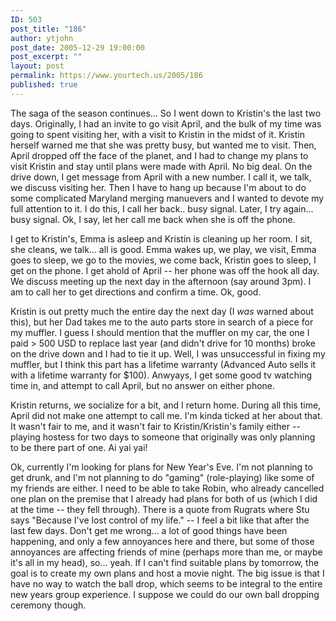 ```yaml
---
ID: 503
post_title: "186"
author: ytjohn
post_date: 2005-12-29 19:00:00
post_excerpt: ""
layout: post
permalink: https://www.yourtech.us/2005/186
published: true
---
```

The saga of the season continues... So I went down to Kristin's the
last two days.  Originally, I had an invite to go visit April, and the
bulk of my time was going to spent visiting her, with a visit to Kristin
in the midst of it.  Kristin herself warned me that she was pretty busy,
but wanted me to visit.   Then, April dropped off the face of the
planet, and I had to change my plans to visit Kristin and stay until
plans were made with April.  No big deal.  On the drive down, I get
message from April with a new number.  I call it, we talk, we discuss
visiting her.  Then I have to hang up because I'm about to do some
complicated Maryland merging manuevers and I wanted to devote my full
attention to it.  I do this, I call her back.. busy signal.  Later, I
try again... busy signal.  Ok, I say, let her call me back when she is
off the phone.

I get to Kristin's, Emma is asleep and Kristin is cleaning up her
room.  I sit, she cleans, we talk... all is good.  Emma wakes up, we
play, we visit, Emma goes to sleep, we go to the movies, we come back,
Kristin goes to sleep, I get on the phone.  I get ahold of April -- her
phone was off the hook all day.  We discuss meeting up the next day in
the afternoon (say around 3pm).  I am to call her to get directions and
confirm a time.  Ok, good.

Kristin is out pretty much the entire day the next day (I <em>was</em>
warned about this), but her Dad takes me to the auto parts store in
search of a piece for my muffler.  I guess I should mention that the
muffler on my car, the one I paid &gt; 500 USD to replace last year (and
didn't drive for 10 months) broke on the drive down and I had to tie it
up.  Well, I was unsuccessful in fixing my muffler, but I think this
part has a lifetime warranty (Advanced Auto sells it with a lifetime
warranty for $100).  Anwyays, I get some good tv watching time in, and
attempt to call April, but no answer on either phone.

Kristin returns, we socialize for a bit, and I return home.  During
all this time, April did not make one attempt to call me.  I'm kinda
ticked at her about that.  It wasn't fair to me, and it wasn't fair to
Kristin/Kristin's family either -- playing hostess for two days to
someone that originally was only planning to be there part of one.  Ai
yai yai!

Ok, currently I'm looking for plans for New Year's Eve.  I'm not
planning to get drunk, and I'm not planning to do "gaming"
(role-playing) like some of my friends are either.  I need to be able to
take Robin, who already cancelled one plan on the premise that I already
had plans for both of us (which I did at the time -- they fell through).
There is a quote from Rugrats where Stu says "Because I've lost control
of my life." -- I feel a bit like that after the last few days.  Don't
get me wrong... a lot of good things have been happening, and only a few
annoyances here and there, but some of those annoyances are affecting
friends of mine (perhaps more than me, or maybe it's all in my head),
so... yeah.  If I can't find suitable plans by tomorrow, the goal is to
create my own plans and host a movie night.  The big issue is that I
have no way to watch the ball drop, which seems to be integral to the
entire new years group experience.  I suppose we could do our own ball
dropping ceremony though.
